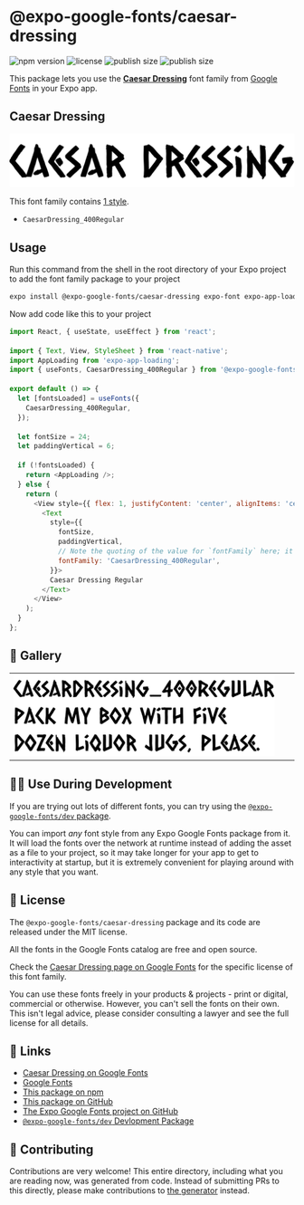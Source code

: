 # @expo-google-fonts/caesar-dressing

![npm version](https://flat.badgen.net/npm/v/@expo-google-fonts/caesar-dressing)
![license](https://flat.badgen.net/github/license/expo/google-fonts)
![publish size](https://flat.badgen.net/packagephobia/install/@expo-google-fonts/caesar-dressing)
![publish size](https://flat.badgen.net/packagephobia/publish/@expo-google-fonts/caesar-dressing)

This package lets you use the [**Caesar Dressing**](https://fonts.google.com/specimen/Caesar+Dressing) font family from [Google Fonts](https://fonts.google.com/) in your Expo app.

## Caesar Dressing

![Caesar Dressing](./font-family.png)

This font family contains [1 style](#-gallery).

- `CaesarDressing_400Regular`

## Usage

Run this command from the shell in the root directory of your Expo project to add the font family package to your project
```sh
expo install @expo-google-fonts/caesar-dressing expo-font expo-app-loading
```

Now add code like this to your project
```js
import React, { useState, useEffect } from 'react';

import { Text, View, StyleSheet } from 'react-native';
import AppLoading from 'expo-app-loading';
import { useFonts, CaesarDressing_400Regular } from '@expo-google-fonts/caesar-dressing';

export default () => {
  let [fontsLoaded] = useFonts({
    CaesarDressing_400Regular,
  });

  let fontSize = 24;
  let paddingVertical = 6;

  if (!fontsLoaded) {
    return <AppLoading />;
  } else {
    return (
      <View style={{ flex: 1, justifyContent: 'center', alignItems: 'center' }}>
        <Text
          style={{
            fontSize,
            paddingVertical,
            // Note the quoting of the value for `fontFamily` here; it expects a string!
            fontFamily: 'CaesarDressing_400Regular',
          }}>
          Caesar Dressing Regular
        </Text>
      </View>
    );
  }
};

```

## 🔡 Gallery


||||
|-|-|-|
|![CaesarDressing_400Regular](./CaesarDressing_400Regular.ttf.png)||||


## 👩‍💻 Use During Development

If you are trying out lots of different fonts, you can try using the [`@expo-google-fonts/dev` package](https://github.com/expo/google-fonts/tree/master/font-packages/dev#readme).

You can import *any* font style from any Expo Google Fonts package from it. It will load the fonts
over the network at runtime instead of adding the asset as a file to your project, so it may take longer
for your app to get to interactivity at startup, but it is extremely convenient
for playing around with any style that you want.

## 📖 License

The `@expo-google-fonts/caesar-dressing` package and its code are released under the MIT license.

All the fonts in the Google Fonts catalog are free and open source.

Check the [Caesar Dressing page on Google Fonts](https://fonts.google.com/specimen/Caesar+Dressing) for the specific license of this font family.

You can use these fonts freely in your products & projects - print or digital, commercial or otherwise. However, you can't sell the fonts on their own. This isn't legal advice, please consider consulting a lawyer and see the full license for all details.

## 🔗 Links

- [Caesar Dressing on Google Fonts](https://fonts.google.com/specimen/Caesar+Dressing)
- [Google Fonts](https://fonts.google.com/)
- [This package on npm](https://www.npmjs.com/package/@expo-google-fonts/caesar-dressing)
- [This package on GitHub](https://github.com/expo/google-fonts/tree/master/font-packages/caesar-dressing)
- [The Expo Google Fonts project on GitHub](https://github.com/expo/google-fonts)
- [`@expo-google-fonts/dev` Devlopment Package](https://github.com/expo/google-fonts/tree/master/font-packages/dev)

## 🤝 Contributing

Contributions are very welcome! This entire directory, including what you are reading now, was generated from code. Instead of submitting PRs to this directly, please make contributions to [the generator](https://github.com/expo/google-fonts/tree/master/packages/generator) instead.
